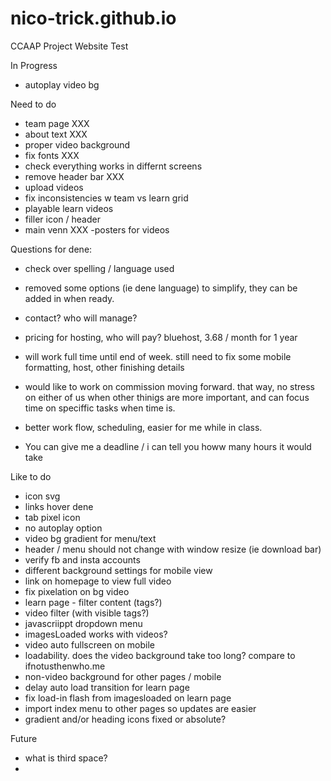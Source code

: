 # nico-trick.github.io
CCAAP Project Website Test

In Progress
- autoplay video bg


Need to do
- team page XXX
- about text XXX
- proper video background
- fix fonts XXX
- check everything works in differnt screens
- remove header bar  XXX
- upload videos
- fix inconsistencies w team vs  learn grid
- playable  learn videos
- filler icon / header
- main venn XXX
-posters for videos


Questions for dene:
- check over spelling / language used
- removed some options (ie dene language) to simplify, they can be added in when ready.
- contact? who will manage?

- pricing for hosting, who will pay? bluehost, 3.68 / month for 1 year

- will work full time until end of week. still need to fix some mobile formatting, host, other finishing details

-  would like to work on commission moving forward. that way, no stress on either of us when other thinigs are more important, and can focus time on speciffic tasks when time is.

- better work flow, scheduling, easier for me while in class.

- You can give me a deadline / i can tell you howw many hours it would take


Like to do
- icon svg
- links hover dene
- tab pixel icon
- no autoplay option
- video bg gradient for menu/text
- header / menu should not change with window resize  (ie download bar)
- verify fb and insta accounts
- different background settings for mobile view
- link on homepage to view full video
- fix pixelation on bg video
-  learn page - filter content (tags?)
- video filter (with visible tags?)
- javascriippt dropdown menu
- imagesLoaded works with videos?
- video auto fullscreen on mobile
- loadability. does the video background take too long? compare to ifnotusthenwho.me
- non-video background for other pages / mobile
- delay auto load transition for  learn page
- fix load-in flash from imagesloaded on  learn page
- import index menu to other pages so updates are easier
- gradient and/or heading icons fixed or absolute?

Future
- what is third space?
- 